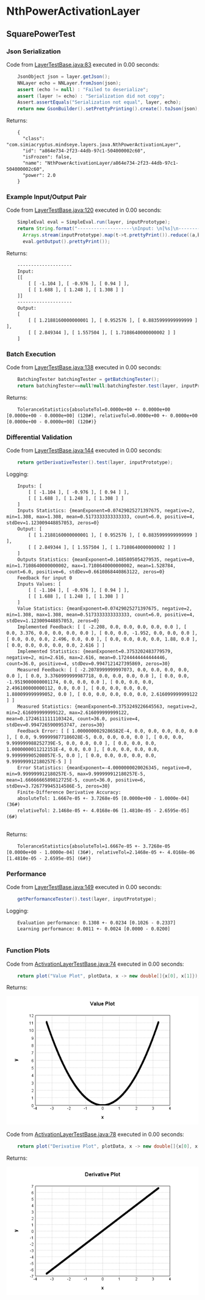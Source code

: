# NthPowerActivationLayer
## SquarePowerTest
### Json Serialization
Code from [LayerTestBase.java:83](../../../../../../../../src/test/java/com/simiacryptus/mindseye/layers/LayerTestBase.java#L83) executed in 0.00 seconds: 
```java
    JsonObject json = layer.getJson();
    NNLayer echo = NNLayer.fromJson(json);
    assert (echo != null) : "Failed to deserialize";
    assert (layer != echo) : "Serialization did not copy";
    Assert.assertEquals("Serialization not equal", layer, echo);
    return new GsonBuilder().setPrettyPrinting().create().toJson(json);
```

Returns: 

```
    {
      "class": "com.simiacryptus.mindseye.layers.java.NthPowerActivationLayer",
      "id": "a864e734-2f23-44db-97c1-504000002c60",
      "isFrozen": false,
      "name": "NthPowerActivationLayer/a864e734-2f23-44db-97c1-504000002c60",
      "power": 2.0
    }
```



### Example Input/Output Pair
Code from [LayerTestBase.java:120](../../../../../../../../src/test/java/com/simiacryptus/mindseye/layers/LayerTestBase.java#L120) executed in 0.00 seconds: 
```java
    SimpleEval eval = SimpleEval.run(layer, inputPrototype);
    return String.format("--------------------\nInput: \n[%s]\n--------------------\nOutput: \n%s",
      Arrays.stream(inputPrototype).map(t->t.prettyPrint()).reduce((a,b)->a+",\n"+b).get(),
      eval.getOutput().prettyPrint());
```

Returns: 

```
    --------------------
    Input: 
    [[
    	[ [ -1.104 ], [ -0.976 ], [ 0.94 ] ],
    	[ [ 1.688 ], [ 1.248 ], [ 1.308 ] ]
    ]]
    --------------------
    Output: 
    [
    	[ [ 1.2188160000000001 ], [ 0.952576 ], [ 0.8835999999999999 ] ],
    	[ [ 2.849344 ], [ 1.557504 ], [ 1.7108640000000002 ] ]
    ]
```



### Batch Execution
Code from [LayerTestBase.java:138](../../../../../../../../src/test/java/com/simiacryptus/mindseye/layers/LayerTestBase.java#L138) executed in 0.00 seconds: 
```java
    BatchingTester batchingTester = getBatchingTester();
    return batchingTester==null?null:batchingTester.test(layer, inputPrototype);
```

Returns: 

```
    ToleranceStatistics{absoluteTol=0.0000e+00 +- 0.0000e+00 [0.0000e+00 - 0.0000e+00] (120#), relativeTol=0.0000e+00 +- 0.0000e+00 [0.0000e+00 - 0.0000e+00] (120#)}
```



### Differential Validation
Code from [LayerTestBase.java:144](../../../../../../../../src/test/java/com/simiacryptus/mindseye/layers/LayerTestBase.java#L144) executed in 0.00 seconds: 
```java
    return getDerivativeTester().test(layer, inputPrototype);
```
Logging: 
```
    Inputs: [
    	[ [ -1.104 ], [ -0.976 ], [ 0.94 ] ],
    	[ [ 1.688 ], [ 1.248 ], [ 1.308 ] ]
    ]
    Inputs Statistics: {meanExponent=0.07429025271397675, negative=2, min=1.308, max=1.308, mean=0.5173333333333333, count=6.0, positive=4, stdDev=1.123009448857053, zeros=0}
    Output: [
    	[ [ 1.2188160000000001 ], [ 0.952576 ], [ 0.8835999999999999 ] ],
    	[ [ 2.849344 ], [ 1.557504 ], [ 1.7108640000000002 ] ]
    ]
    Outputs Statistics: {meanExponent=0.1485805054279535, negative=0, min=1.7108640000000002, max=1.7108640000000002, mean=1.528784, count=6.0, positive=6, stdDev=0.6610868440863122, zeros=0}
    Feedback for input 0
    Inputs Values: [
    	[ [ -1.104 ], [ -0.976 ], [ 0.94 ] ],
    	[ [ 1.688 ], [ 1.248 ], [ 1.308 ] ]
    ]
    Value Statistics: {meanExponent=0.07429025271397675, negative=2, min=1.308, max=1.308, mean=0.5173333333333333, count=6.0, positive=4, stdDev=1.123009448857053, zeros=0}
    Implemented Feedback: [ [ -2.208, 0.0, 0.0, 0.0, 0.0, 0.0 ], [ 0.0, 3.376, 0.0, 0.0, 0.0, 0.0 ], [ 0.0, 0.0, -1.952, 0.0, 0.0, 0.0 ], [ 0.0, 0.0, 0.0, 2.496, 0.0, 0.0 ], [ 0.0, 0.0, 0.0, 0.0, 1.88, 0.0 ], [ 0.0, 0.0, 0.0, 0.0, 0.0, 2.616 ] ]
    Implemented Statistics: {meanExponent=0.3753202483779579, negative=2, min=2.616, max=2.616, mean=0.17244444444444446, count=36.0, positive=4, stdDev=0.9947121427395869, zeros=30}
    Measured Feedback: [ [ -2.2078999999997073, 0.0, 0.0, 0.0, 0.0, 0.0 ], [ 0.0, 3.3760999999987718, 0.0, 0.0, 0.0, 0.0 ], [ 0.0, 0.0, -1.9519000000001174, 0.0, 0.0, 0.0 ], [ 0.0, 0.0, 0.0, 2.496100000000112, 0.0, 0.0 ], [ 0.0, 0.0, 0.0, 0.0, 1.880099999999052, 0.0 ], [ 0.0, 0.0, 0.0, 0.0, 0.0, 2.616099999999122 ] ]
    Measured Statistics: {meanExponent=0.3753249226645563, negative=2, min=2.616099999999122, max=2.616099999999122, mean=0.17246111111103424, count=36.0, positive=4, stdDev=0.9947265900953747, zeros=30}
    Feedback Error: [ [ 1.0000000029286582E-4, 0.0, 0.0, 0.0, 0.0, 0.0 ], [ 0.0, 9.999999877186028E-5, 0.0, 0.0, 0.0, 0.0 ], [ 0.0, 0.0, 9.999999988252739E-5, 0.0, 0.0, 0.0 ], [ 0.0, 0.0, 0.0, 1.0000000011212151E-4, 0.0, 0.0 ], [ 0.0, 0.0, 0.0, 0.0, 9.999999905208057E-5, 0.0 ], [ 0.0, 0.0, 0.0, 0.0, 0.0, 9.999999912180257E-5 ] ]
    Error Statistics: {meanExponent=-4.0000000020026345, negative=0, min=9.999999912180257E-5, max=9.999999912180257E-5, mean=1.6666666589812725E-5, count=36.0, positive=6, stdDev=3.726779945314586E-5, zeros=30}
    Finite-Difference Derivative Accuracy:
    absoluteTol: 1.6667e-05 +- 3.7268e-05 [0.0000e+00 - 1.0000e-04] (36#)
    relativeTol: 2.1468e-05 +- 4.0168e-06 [1.4810e-05 - 2.6595e-05] (6#)
    
```

Returns: 

```
    ToleranceStatistics{absoluteTol=1.6667e-05 +- 3.7268e-05 [0.0000e+00 - 1.0000e-04] (36#), relativeTol=2.1468e-05 +- 4.0168e-06 [1.4810e-05 - 2.6595e-05] (6#)}
```



### Performance
Code from [LayerTestBase.java:149](../../../../../../../../src/test/java/com/simiacryptus/mindseye/layers/LayerTestBase.java#L149) executed in 0.00 seconds: 
```java
    getPerformanceTester().test(layer, inputPrototype);
```
Logging: 
```
    Evaluation performance: 0.1308 +- 0.0234 [0.1026 - 0.2337]
    Learning performance: 0.0011 +- 0.0024 [0.0000 - 0.0200]
    
```

### Function Plots
Code from [ActivationLayerTestBase.java:74](../../../../../../../../src/test/java/com/simiacryptus/mindseye/layers/java/ActivationLayerTestBase.java#L74) executed in 0.00 seconds: 
```java
    return plot("Value Plot", plotData, x -> new double[]{x[0], x[1]});
```

Returns: 

![Result](etc/test.1.png)



Code from [ActivationLayerTestBase.java:78](../../../../../../../../src/test/java/com/simiacryptus/mindseye/layers/java/ActivationLayerTestBase.java#L78) executed in 0.00 seconds: 
```java
    return plot("Derivative Plot", plotData, x -> new double[]{x[0], x[2]});
```

Returns: 

![Result](etc/test.2.png)



